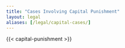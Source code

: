 ```yaml
---
title: "Cases Involving Capital Punishment"
layout: legal
aliases: [/legal/capital-cases/]
---
```


{{< capital-punishment >}}
